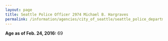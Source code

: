 ```yaml
---
layout: page
title: Seattle Police Officer 2974 Michael B. Hargraves
permalink: /information/agencies/city_of_seattle/seattle_police_department/copbook/2974/
---
```


**Age as of Feb. 24, 2016:** 69
